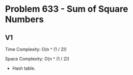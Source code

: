 # Problem 633 - Sum of Square Numbers

## V1

Time Complexity: O(n ^ (1 / 2))

Space Complexity: O(n ^ (1 / 2))

- Hash table.
